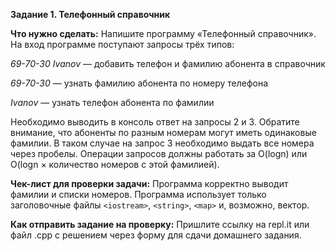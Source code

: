 **Задание 1. Телефонный справочник**

**Что нужно сделать:**
Напишите программу «Телефонный справочник».
На вход программе поступают запросы трёх типов:

*69-70-30 Ivanov* — добавить телефон и фамилию абонента в справочник

*69-70-30* — узнать фамилию абонента по номеру телефона

*Ivanov* — узнать телефон абонента по фамилии

Необходимо выводить в консоль ответ на запросы 2 и 3. Обратите внимание, что абоненты по разным номерам могут иметь одинаковые фамилии. В таком случае на запрос 3 необходимо выдать все номера
через пробелы. Операции запросов должны работать за O(logn) или O(logn × количество номеров с этой фамилией).

**Чек-лист для проверки задачи:**
Программа корректно выводит фамилии и списки номеров.
Программа использует только заголовочные файлы `<iostream>`, `<string>`, `<map>` и, возможно, вектор.

**Как отправить задание на проверку:**
Пришлите ссылку на repl.it или файл .срр с решением через форму для сдачи домашнего задания.